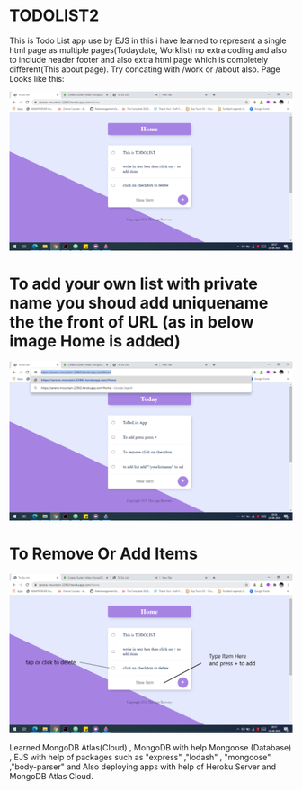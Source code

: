 # TODOLIST2
This is Todo List app use by EJS in this i have learned to represent a single html page as multiple pages(Todaydate, Worklist) 
no extra coding and also to include header footer and also extra html page which is completely different(This about page).
Try concating with /work or /about also.
Page Looks like this: 

![Start Page](https://github.com/swapnilsardeshmukh/TODOLIST2/blob/master/images/home.png)

# To add your own list with private name you shoud add uniquename the the front of URL (as in below image Home is added) 

![Url Page](https://github.com/swapnilsardeshmukh/TODOLIST2/blob/master/images/url.png)

# To Remove Or Add Items 

![Url Page](https://github.com/swapnilsardeshmukh/TODOLIST2/blob/master/images/start.png)

Learned MongoDB Atlas(Cloud) , MongoDB with help Mongoose (Database) , EJS with help of packages such as "express" ,"lodash" , "mongoose" ,"body-parser" and Also deploying apps with help of Heroku Server and MongoDB Atlas Cloud. 
